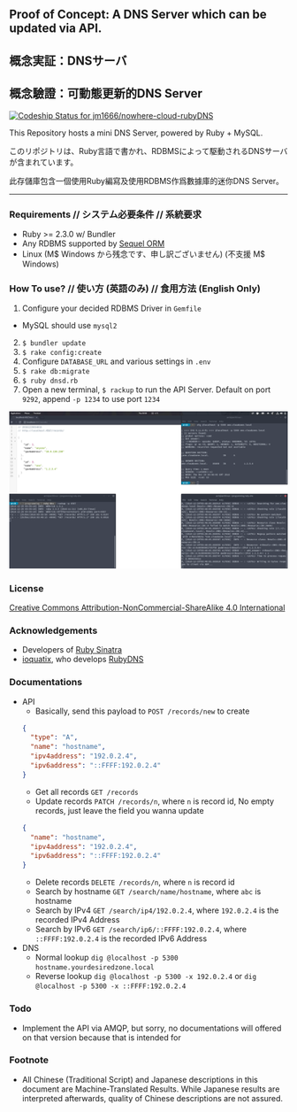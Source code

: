 ## Proof of Concept: A DNS Server which can be updated via API.
## 概念実証：DNSサーバ
## 概念驗證：可動態更新的DNS Server

[ ![Codeship Status for jm1666/nowhere-cloud-rubyDNS](https://app.codeship.com/projects/ff2b3060-adba-0134-3cb2-36e7a5ec89be/status?branch=master)](https://app.codeship.com/projects/192557)

This Repository hosts a mini DNS Server, powered by Ruby + MySQL.

このリポジトリは、Ruby言語で書かれ、RDBMSによって駆動されるDNSサーバが含まれています。

此存儲庫包含一個使用Ruby編寫及使用RDBMS作爲數據庫的迷你DNS Server。

---

### Requirements // システム必要条件 // 系統要求
* Ruby >= 2.3.0 w/ Bundler
* Any RDBMS supported by [Sequel ORM](http://sequel.jeremyevans.net/)
* Linux (M$ Windows から残念です、申し訳ございません) (不支援 M$ Windows)

### How To use? // 使い方 (英語のみ) // 食用方法 (English Only)
1. Configure your decided RDBMS Driver in `Gemfile`
  * MySQL should use `mysql2`
2. `$ bundler update`
3. `$ rake config:create`
4. Configure `DATABASE_URL` and various settings in `.env`
3. `$ rake db:migrate`
4. `$ ruby dnsd.rb`
5. Open a new terminal, `$ rackup` to run the API Server. Default on port `9292`, append `-p 1234` to use port `1234`

![Screenshot](screenshot.png?raw=true)

### License
[Creative Commons Attribution-NonCommercial-ShareAlike 4.0 International](https://creativecommons.org/licenses/by-nc-sa/4.0/)

### Acknowledgements
* Developers of [Ruby Sinatra](http://www.sinatrarb.com/)
* [ioquatix](https://github.com/ioquatix/), who develops [RubyDNS](https://github.com/ioquatix/rubydns)

### Documentations
* API
  * Basically, send this payload to `POST /records/new` to create
  ```json
  {
    "type": "A",
    "name": "hostname",
    "ipv4address": "192.0.2.4",
    "ipv6address": "::FFFF:192.0.2.4"
  }
  ```
  * Get all records `GET /records`
  * Update records `PATCH /records/n`, where `n` is record id, No empty records, just leave the field you wanna update
  ```json
  {
    "name": "hostname",
    "ipv4address": "192.0.2.4",
    "ipv6address": "::FFFF:192.0.2.4"
  }
  ```
  * Delete records `DELETE /records/n`, where `n` is record id
  * Search by hostname `GET /search/name/hostname`, where `abc` is hostname
  * Search by IPv4 `GET /search/ip4/192.0.2.4`, where `192.0.2.4` is the recorded IPv4 Address
  * Search by IPv6 `GET /search/ip6/::FFFF:192.0.2.4`, where `::FFFF:192.0.2.4` is the recorded IPv6 Address
* DNS
  * Normal lookup `dig @localhost -p 5300 hostname.yourdesiredzone.local`
  * Reverse lookup `dig @localhost -p 5300 -x 192.0.2.4` or `dig @localhost -p 5300 -x ::FFFF:192.0.2.4`

### Todo
* Implement the API via AMQP, but sorry, no documentations will offered on that version because that is intended for

### Footnote
* All Chinese (Traditional Script) and Japanese descriptions in this document are Machine-Translated Results.
While Japanese results are interpreted afterwards, quality of Chinese descriptions are not assured.
